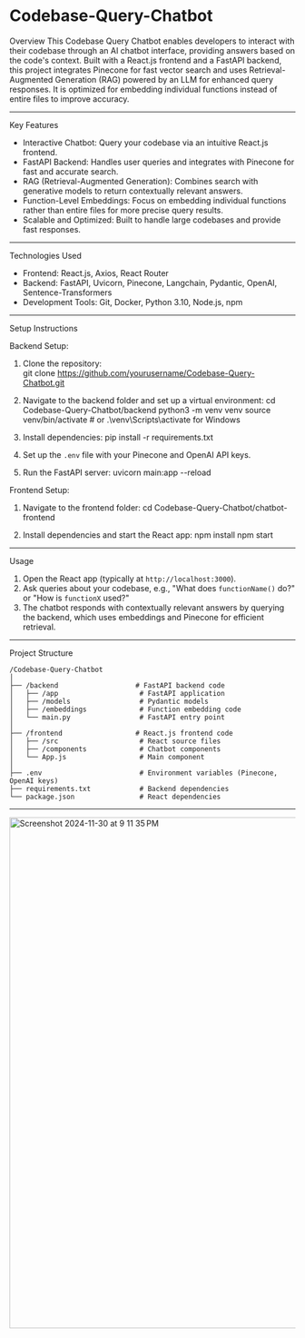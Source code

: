 # Codebase-Query-Chatbot
Overview
This Codebase Query Chatbot enables developers to interact with their codebase through an AI chatbot interface, providing answers based on the code's context. Built with a React.js frontend and a FastAPI backend, this project integrates Pinecone for fast vector search and uses Retrieval-Augmented Generation (RAG) powered by an LLM for enhanced query responses. It is optimized for embedding individual functions instead of entire files to improve accuracy.

---

Key Features
- Interactive Chatbot: Query your codebase via an intuitive React.js frontend.
- FastAPI Backend: Handles user queries and integrates with Pinecone for fast and accurate search.
- RAG (Retrieval-Augmented Generation): Combines search with generative models to return contextually relevant answers.
- Function-Level Embeddings: Focus on embedding individual functions rather than entire files for more precise query results.
- Scalable and Optimized: Built to handle large codebases and provide fast responses.

---

Technologies Used
- Frontend: React.js, Axios, React Router
- Backend: FastAPI, Uvicorn, Pinecone, Langchain, Pydantic, OpenAI, Sentence-Transformers
- Development Tools: Git, Docker, Python 3.10, Node.js, npm

---

Setup Instructions

Backend Setup:
1. Clone the repository:  
     git clone https://github.com/yourusername/Codebase-Query-Chatbot.git
  
3. Navigate to the backend folder and set up a virtual environment:
     cd Codebase-Query-Chatbot/backend
     python3 -m venv venv
     source venv/bin/activate  # or .\venv\Scripts\activate for Windows
   
5. Install dependencies:
     pip install -r requirements.txt
   
7. Set up the `.env` file with your Pinecone and OpenAI API keys.
   
9. Run the FastAPI server:
     uvicorn main:app --reload

Frontend Setup:
1. Navigate to the frontend folder:
     cd Codebase-Query-Chatbot/chatbot-frontend
   
3. Install dependencies and start the React app:
     npm install
     npm start

---

Usage
1. Open the React app (typically at `http://localhost:3000`).
2. Ask queries about your codebase, e.g., "What does `functionName()` do?" or "How is `functionX` used?"
3. The chatbot responds with contextually relevant answers by querying the backend, which uses embeddings and Pinecone for efficient retrieval.

---

Project Structure

```
/Codebase-Query-Chatbot
│
├── /backend                   # FastAPI backend code
│   ├── /app                    # FastAPI application
│   ├── /models                 # Pydantic models
│   ├── /embeddings             # Function embedding code
│   └── main.py                 # FastAPI entry point
│
├── /frontend                  # React.js frontend code
│   ├── /src                    # React source files
│   ├── /components             # Chatbot components
│   └── App.js                  # Main component
│
├── .env                        # Environment variables (Pinecone, OpenAI keys)
├── requirements.txt            # Backend dependencies
└── package.json                # React dependencies
```

---


<img width="900" alt="Screenshot 2024-11-30 at 9 11 35 PM" src="https://github.com/user-attachments/assets/d66a8877-71a0-490a-b4a6-35cd9e6a85b0">
